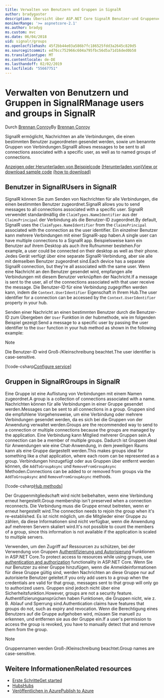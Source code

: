 ```yaml
---
title: Verwalten von Benutzern und Gruppen in SignalR
author: bradygaster
description: Übersicht über ASP.NET Core SignalR Benutzer-und Gruppenverwaltung.
monikerRange: '>= aspnetcore-2.1'
ms.author: bradyg
ms.custom: mvc
ms.date: 06/04/2018
uid: signalr/groups
ms.openlocfilehash: 45f2bb44e03a586b7fc186525fdd3a2645c820d5
ms.sourcegitcommit: ed76cc752966c604a795fbc56d5a71d16ded0b58
ms.translationtype: MT
ms.contentlocale: de-DE
ms.lasthandoff: 02/02/2019
ms.locfileid: "55667751"
---
```

# <a name="manage-users-and-groups-in-signalr"></a><span data-ttu-id="1a414-103">Verwalten von Benutzern und Gruppen in SignalR</span><span class="sxs-lookup"><span data-stu-id="1a414-103">Manage users and groups in SignalR</span></span>

<span data-ttu-id="1a414-104">Durch [Brennan Conroy](https://github.com/BrennanConroy)</span><span class="sxs-lookup"><span data-stu-id="1a414-104">By [Brennan Conroy](https://github.com/BrennanConroy)</span></span>

<span data-ttu-id="1a414-105">SignalR ermöglicht, Nachrichten an alle Verbindungen, die einen bestimmten Benutzer zugeordneten gesendet werden, sowie um benannte Gruppen von Verbindungen.</span><span class="sxs-lookup"><span data-stu-id="1a414-105">SignalR allows messages to be sent to all connections associated with a specific user, as well as to named groups of connections.</span></span>

<span data-ttu-id="1a414-106">[Anzeigen oder Herunterladen von Beispielcode](https://github.com/aspnet/Docs/tree/master/aspnetcore/signalr/groups/sample/) [(Herunterladen von)](xref:index#how-to-download-a-sample)</span><span class="sxs-lookup"><span data-stu-id="1a414-106">[View or download sample code](https://github.com/aspnet/Docs/tree/master/aspnetcore/signalr/groups/sample/) [(how to download)](xref:index#how-to-download-a-sample)</span></span>

## <a name="users-in-signalr"></a><span data-ttu-id="1a414-107">Benutzer in SignalR</span><span class="sxs-lookup"><span data-stu-id="1a414-107">Users in SignalR</span></span>

<span data-ttu-id="1a414-108">SignalR können Sie zum Senden von Nachrichten für alle Verbindungen, die einen bestimmten Benutzer zugeordnet.</span><span class="sxs-lookup"><span data-stu-id="1a414-108">SignalR allows you to send messages to all connections associated with a specific user.</span></span> <span data-ttu-id="1a414-109">SignalR verwendet standardmäßig die `ClaimTypes.NameIdentifier` aus der `ClaimsPrincipal` der Verbindung als die Benutzer-ID zugeordnet.</span><span class="sxs-lookup"><span data-stu-id="1a414-109">By default, SignalR uses the `ClaimTypes.NameIdentifier` from the `ClaimsPrincipal` associated with the connection as the user identifier.</span></span> <span data-ttu-id="1a414-110">Ein einzelner Benutzer kann mehrere Verbindungen mit einer SignalR-app haben.</span><span class="sxs-lookup"><span data-stu-id="1a414-110">A single user can have multiple connections to a SignalR app.</span></span> <span data-ttu-id="1a414-111">Beispielsweise kann ein Benutzer auf ihrem Desktop als auch ihre Rufnummer bestehen.</span><span class="sxs-lookup"><span data-stu-id="1a414-111">For example, a user could be connected on their desktop as well as their phone.</span></span> <span data-ttu-id="1a414-112">Jedes Gerät verfügt über eine separate SignalR-Verbindung, aber sie alle mit demselben Benutzer zugeordnet sind.</span><span class="sxs-lookup"><span data-stu-id="1a414-112">Each device has a separate SignalR connection, but they're all associated with the same user.</span></span> <span data-ttu-id="1a414-113">Wenn eine Nachricht an den Benutzer gesendet wird, empfangen alle Verbindungen mit diesem Benutzer verknüpften der Nachricht.</span><span class="sxs-lookup"><span data-stu-id="1a414-113">If a message is sent to the user, all of the connections associated with that user receive the message.</span></span> <span data-ttu-id="1a414-114">Die Benutzer-ID für eine Verbindung zugegriffen werden kann, indem die `Context.UserIdentifier` Eigenschaft in Ihrem Hub.</span><span class="sxs-lookup"><span data-stu-id="1a414-114">The user identifier for a connection can be accessed by the `Context.UserIdentifier` property in your hub.</span></span>

<span data-ttu-id="1a414-115">Senden einer Nachricht an einen bestimmten Benutzer durch die Benutzer-ID zum Übergeben der `User` Funktion in der hubmethode, wie im folgenden Beispiel gezeigt:</span><span class="sxs-lookup"><span data-stu-id="1a414-115">Send a message to a specific user by passing the user identifier to the `User` function in your hub method as shown in the following example:</span></span>

> [!NOTE]
> <span data-ttu-id="1a414-116">Die Benutzer-ID wird Groß-/Kleinschreibung beachtet.</span><span class="sxs-lookup"><span data-stu-id="1a414-116">The user identifier is case-sensitive.</span></span>

[!code-csharp[Configure service](groups/sample/hubs/chathub.cs?range=29-32)]

## <a name="groups-in-signalr"></a><span data-ttu-id="1a414-117">Gruppen in SignalR</span><span class="sxs-lookup"><span data-stu-id="1a414-117">Groups in SignalR</span></span>

<span data-ttu-id="1a414-118">Eine Gruppe ist eine Auflistung von Verbindungen mit einem Namen zugeordnet.</span><span class="sxs-lookup"><span data-stu-id="1a414-118">A group is a collection of connections associated with a name.</span></span> <span data-ttu-id="1a414-119">Nachrichten können für alle Verbindungen in einer Gruppe gesendet werden.</span><span class="sxs-lookup"><span data-stu-id="1a414-119">Messages can be sent to all connections in a group.</span></span> <span data-ttu-id="1a414-120">Gruppen sind die empfohlene Vorgehensweise, um eine Verbindung oder mehrere Verbindungen gesendet werden, da es sich bei die Gruppen von der Anwendung verwaltet werden.</span><span class="sxs-lookup"><span data-stu-id="1a414-120">Groups are the recommended way to send to a connection or multiple connections because the groups are managed by the application.</span></span> <span data-ttu-id="1a414-121">Eine Verbindung kann Mitglied mehrerer Gruppen sein.</span><span class="sxs-lookup"><span data-stu-id="1a414-121">A connection can be a member of multiple groups.</span></span> <span data-ttu-id="1a414-122">Dadurch ist Gruppen ideal für Anwendungen wie eine Chat-Anwendung, in dem jeweiligen Raums kann als eine Gruppe dargestellt werden.</span><span class="sxs-lookup"><span data-stu-id="1a414-122">This makes groups ideal for something like a chat application, where each room can be represented as a group.</span></span> <span data-ttu-id="1a414-123">Verbindungen hinzugefügt oder aus Gruppen über entfernt werden können, die `AddToGroupAsync` und `RemoveFromGroupAsync` Methoden.</span><span class="sxs-lookup"><span data-stu-id="1a414-123">Connections can be added to or removed from groups via the `AddToGroupAsync` and `RemoveFromGroupAsync` methods.</span></span>

[!code-csharp[Hub methods](groups/sample/hubs/chathub.cs?range=15-27)]

<span data-ttu-id="1a414-124">Der Gruppenmitgliedschaft wird nicht beibehalten, wenn eine Verbindung erneut hergestellt.</span><span class="sxs-lookup"><span data-stu-id="1a414-124">Group membership isn't preserved when a connection reconnects.</span></span> <span data-ttu-id="1a414-125">Die Verbindung muss die Gruppe erneut beitreten, wenn er erneut hergestellt wird.</span><span class="sxs-lookup"><span data-stu-id="1a414-125">The connection needs to rejoin the group when it's re-established.</span></span> <span data-ttu-id="1a414-126">Es ist nicht möglich, um die Mitglieder einer Gruppe zu zählen, da diese Informationen sind nicht verfügbar, wenn die Anwendung auf mehreren Servern skaliert wird.</span><span class="sxs-lookup"><span data-stu-id="1a414-126">It's not possible to count the members of a group, since this information is not available if the application is scaled to multiple servers.</span></span>

<span data-ttu-id="1a414-127">Verwenden, um den Zugriff auf Ressourcen zu schützen, bei der Verwendung von Gruppen [Authentifizierung und Autorisierung](xref:signalr/authn-and-authz) Funktionen in ASP.NET Core.</span><span class="sxs-lookup"><span data-stu-id="1a414-127">To protect access to resources while using groups, use [authentication and authorization](xref:signalr/authn-and-authz) functionality in ASP.NET Core.</span></span> <span data-ttu-id="1a414-128">Wenn Sie nur Benutzer zu einer Gruppe hinzufügen, wenn die Anmeldeinformationen für diese Gruppe gültig sind, werden Nachrichten an diese Gruppe nur auf autorisierte Benutzer geleitet.</span><span class="sxs-lookup"><span data-stu-id="1a414-128">If you only add users to a group when the credentials are valid for that group, messages sent to that group will only go to authorized users.</span></span> <span data-ttu-id="1a414-129">Gruppen sind jedoch nicht über eine Sicherheitsfunktion.</span><span class="sxs-lookup"><span data-stu-id="1a414-129">However, groups are not a security feature.</span></span> <span data-ttu-id="1a414-130">Authentifizierungsansprüchen haben Funktionen, die Gruppen nicht, wie z. B. Ablauf und Sperrung sind.</span><span class="sxs-lookup"><span data-stu-id="1a414-130">Authentication claims have features that groups do not, such as expiry and revocation.</span></span> <span data-ttu-id="1a414-131">Wenn die Berechtigung eines Benutzers auf die Gruppe aufgehoben wird, müssen Sie manuell zu erkennen, und entfernen sie aus der Gruppe ein.</span><span class="sxs-lookup"><span data-stu-id="1a414-131">If a user's permission to access the group is revoked, you have to manually detect that and remove them from the group.</span></span>

> [!NOTE]
> <span data-ttu-id="1a414-132">Gruppennamen werden Groß-/Kleinschreibung beachtet.</span><span class="sxs-lookup"><span data-stu-id="1a414-132">Group names are case-sensitive.</span></span>

## <a name="related-resources"></a><span data-ttu-id="1a414-133">Weitere Informationen</span><span class="sxs-lookup"><span data-stu-id="1a414-133">Related resources</span></span>

* [<span data-ttu-id="1a414-134">Erste Schritte</span><span class="sxs-lookup"><span data-stu-id="1a414-134">Get started</span></span>](xref:tutorials/signalr)
* [<span data-ttu-id="1a414-135">Hubs</span><span class="sxs-lookup"><span data-stu-id="1a414-135">Hubs</span></span>](xref:signalr/hubs)
* [<span data-ttu-id="1a414-136">Veröffentlichen in Azure</span><span class="sxs-lookup"><span data-stu-id="1a414-136">Publish to Azure</span></span>](xref:signalr/publish-to-azure-web-app)

